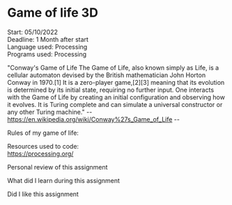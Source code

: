 # Game of life 3D

Start: 05/10/2022<br/>
Deadline: 1 Month after start<br/>
Language used: Processing<br/>
Programs used: Processing<br/>


"Conway's Game of Life
The Game of Life, also known simply as Life, is a cellular automaton devised by the British mathematician John Horton Conway in 1970.[1] 
It is a zero-player game,[2][3] meaning that its evolution is determined by its initial state, requiring no further input. 
One interacts with the Game of Life by creating an initial configuration and observing how it evolves. 
It is Turing complete and can simulate a universal constructor or any other Turing machine."
-- https://en.wikipedia.org/wiki/Conway%27s_Game_of_Life --

Rules of my game of life:<br/>

Resources used to code:<br/>
https://processing.org/

Personal review of this assignment<br/>

What did I learn during this assignment<br/>

Did I like this assignment<br/>
